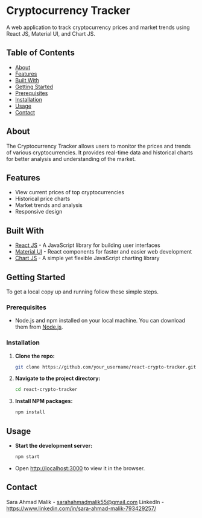 # Cryptocurrency Tracker

A web application to track cryptocurrency prices and market trends using React JS, Material UI, and Chart JS.

## Table of Contents

- [About](#about)
- [Features](#features)
- [Built With](#built-with)
- [Getting Started](#getting-started)
- [Prerequisites](#prerequisites)
- [Installation](#installation)
- [Usage](#usage)
- [Contact](#Contact)

## About

The Cryptocurrency Tracker allows users to monitor the prices and trends of various cryptocurrencies. It provides real-time data and historical charts for better analysis and understanding of the market.

## Features

- View current prices of top cryptocurrencies
- Historical price charts
- Market trends and analysis
- Responsive design

## Built With

- [React JS](https://reactjs.org/) - A JavaScript library for building user interfaces
- [Material UI](https://v4.mui.com/) - React components for faster and easier web development
- [Chart JS](https://reactchartjs.github.io/react-chartjs-2/#/) - A simple yet flexible JavaScript charting library

## Getting Started

To get a local copy up and running follow these simple steps.

### Prerequisites

- Node.js and npm installed on your local machine. You can download them from [Node.js](https://nodejs.org/).

### Installation

1. **Clone the repo:**

    ```sh
    git clone https://github.com/your_username/react-crypto-tracker.git
    ```

2. **Navigate to the project directory:**

    ```sh
    cd react-crypto-tracker
    ```

3. **Install NPM packages:**

    ```sh
    npm install
    ```

## Usage

- **Start the development server:**

    ```sh
    npm start
    ```

- Open [http://localhost:3000](http://localhost:3000) to view it in the browser.


## Contact

Sara Ahmad Malik - sarahahmadmalik55@gmail.com
LinkedIn - https://www.linkedin.com/in/sara-ahmad-malik-793429257/
